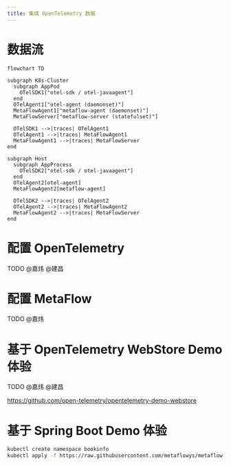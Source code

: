 ```yaml
---
title: 集成 OpenTelemetry 数据
---
```


# 数据流

```mermaid
flowchart TD

subgraph K8s-Cluster
  subgraph AppPod
    OTelSDK1["otel-sdk / otel-javaagent"]
  end
  OTelAgent1["otel-agent (daemonset)"]
  MetaFlowAgent1["metaflow-agent (daemonset)"]
  MetaFlowServer["metaflow-server (statefulset)"]

  OTelSDK1 -->|traces| OTelAgent1
  OTelAgent1 -->|traces| MetaFlowAgent1
  MetaFlowAgent1 -->|traces| MetaFlowServer
end

subgraph Host
  subgraph AppProcess
    OTelSDK2["otel-sdk / otel-javaagent"]
  end
  OTelAgent2[otel-agent]
  MetaFlowAgent2[metaflow-agent]

  OTelSDK2 -->|traces| OTelAgent2
  OTelAgent2 -->|traces| MetaFlowAgent2
  MetaFlowAgent2 -->|traces| MetaFlowServer
end
```

# 配置 OpenTelemetry

TODO @嘉炜 @建昌

# 配置 MetaFlow

TODO @嘉炜

# 基于 OpenTelemetry WebStore Demo 体验

TODO @嘉炜 @建昌

https://github.com/open-telemetry/opentelemetry-demo-webstore

# 基于 Spring Boot Demo 体验

```bash
kubectl create namespace bookinfo
kubectl apply -f https://raw.githubusercontent.com/metaflowys/metaflow-demo/main/sb-jaeger-tracing-demo/sb-jaeger-tracing-otel-demo.yaml
```
